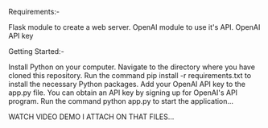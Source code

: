 Requirements:- 

Flask module to create a web server.
OpenAI module to use it's API.
OpenAI API key

Getting Started:-

Install Python on your computer.
Navigate to the directory where you have cloned this repository.
Run the command pip install -r requirements.txt to install the necessary Python packages.
Add your OpenAI API key to the app.py file. You can obtain an API key by signing up for OpenAI's API program.
Run the command python app.py to start the application...

WATCH VIDEO DEMO I ATTACH ON THAT FILES...
